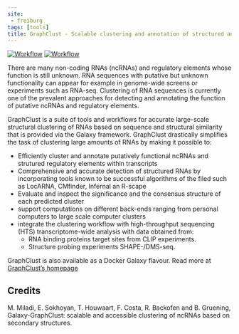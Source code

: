 ```yaml
---
site:
 - freiburg
tags: [tools]
title: GraphClust - Scalable clustering and annotation of structured and functional RNAs in an accessible and interactive fashion
---
```


[![Workflow](https://img.shields.io/badge/GraphClust-workflow-green.svg)](https://galaxy.uni-freiburg.de/u/milad/w/graphclust-published)
[![Workflow](https://img.shields.io/badge/GraphClust-history-green.svg)](https://galaxy.uni-freiburg.de/u/milad/h/graphclust-sample-history)

There are many non-coding RNAs (ncRNAs) and regulatory elements whose function is still unknown.
RNA sequences with putative but unknown functionality can appear for example in genome-wide screens or
experiments such as RNA-seq. Clustering of RNA sequences is currently one of the
prevalent approaches for detecting and annotating the function of putative ncRNAs and regulatory elements.

GraphClust is a suite of tools and workflows for accurate large-scale structural
clustering of RNAs based on sequence and structural similarity that is provided via the Galaxy framework.
GraphClust drastically simplifies the task of clustering large amounts of RNAs by making it possible to:

  - Efficiently cluster and annotate putatively functional ncRNAs and strutured regulatory elements within transcripts
  - Comprehensive and accurate detection of structured RNAs by incorporating tools known to be successful algorithms  of the filed such as LocARNA, CMfinder, Infernal an R-scape
  - Evaluate and inspect the significance and the consensus structure of each predicted cluster
  - support computations on different back-ends ranging from personal computers to large scale computer clusters
  - integrate the clustering workflow with high-throughput sequencing (HTS) transcriptome-wide analysis with data obtained from:
    * RNA binding proteins target sites from CLIP experiments.
    * Structure probing experiments SHAPE-/DMS-seq.

GraphClust is also available as a Docker Galaxy flavour.
Read more at [GraphClust’s homepage](https://github.com/BackofenLab/docker-galaxy-graphclust)

## Credits

M. Miladi, E. Sokhoyan, T. Houwaart, F. Costa, R. Backofen and B. Gruening, Galaxy-GraphClust: scalable and accessible clustering of ncRNAs based on secondary structures.
